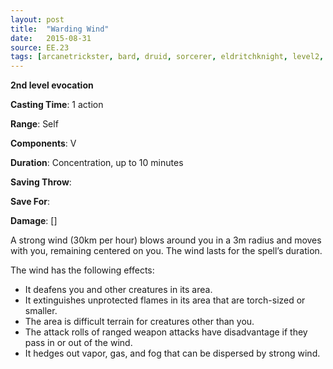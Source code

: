 ```yaml
---
layout: post
title:  "Warding Wind"
date:   2015-08-31
source: EE.23
tags: [arcanetrickster, bard, druid, sorcerer, eldritchknight, level2, evocation]
---
```


**2nd level evocation**

**Casting Time**: 1 action

**Range**: Self

**Components**: V

**Duration**: Concentration, up to 10 minutes

**Saving Throw**:

**Save For**:

**Damage**: []

A strong wind (30km per hour) blows around you in a 3m radius and moves with you, remaining centered on you. The wind lasts for the spell’s duration.

The wind has the following effects:

* It deafens you and other creatures in its area.
* It extinguishes unprotected flames in its area that are torch-sized or smaller.
* The area is difficult terrain for creatures other than you.
* The attack rolls of ranged weapon attacks have disadvantage if they pass in or out of the wind.
* It hedges out vapor, gas, and fog that can be dispersed by strong wind.